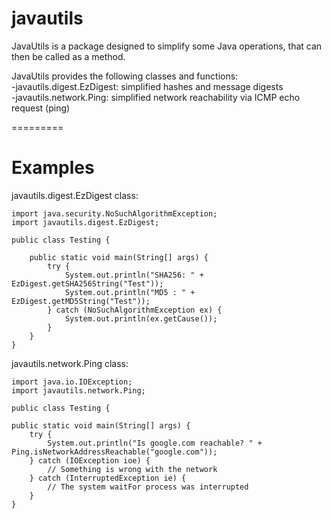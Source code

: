 javautils
=========

JavaUtils is a package designed to simplify some Java operations, that can then be called as a method.

JavaUtils provides the following classes and functions:  
-javautils.digest.EzDigest: simplified hashes and message digests  
-javautils.network.Ping: simplified network reachability via ICMP echo request (ping)

=========

Examples
=========
javautils.digest.EzDigest class:

	import java.security.NoSuchAlgorithmException;
	import javautils.digest.EzDigest;
	
	public class Testing {
	
	    public static void main(String[] args) {
	        try {
	            System.out.println("SHA256: " + EzDigest.getSHA256String("Test"));
	            System.out.println("MD5 : " + EzDigest.getMD5String("Test"));
	        } catch (NoSuchAlgorithmException ex) {
	            System.out.println(ex.getCause());
	        }
	    }
	}
	
javautils.network.Ping class:

	import java.io.IOException;
	import javautils.network.Ping;

	public class Testing {
    
    public static void main(String[] args) {
        try {
            System.out.println("Is google.com reachable? " + Ping.isNetworkAddressReachable("google.com"));
        } catch (IOException ioe) {
            // Something is wrong with the network
        } catch (InterruptedException ie) {
            // The system waitFor process was interrupted
        }
    }